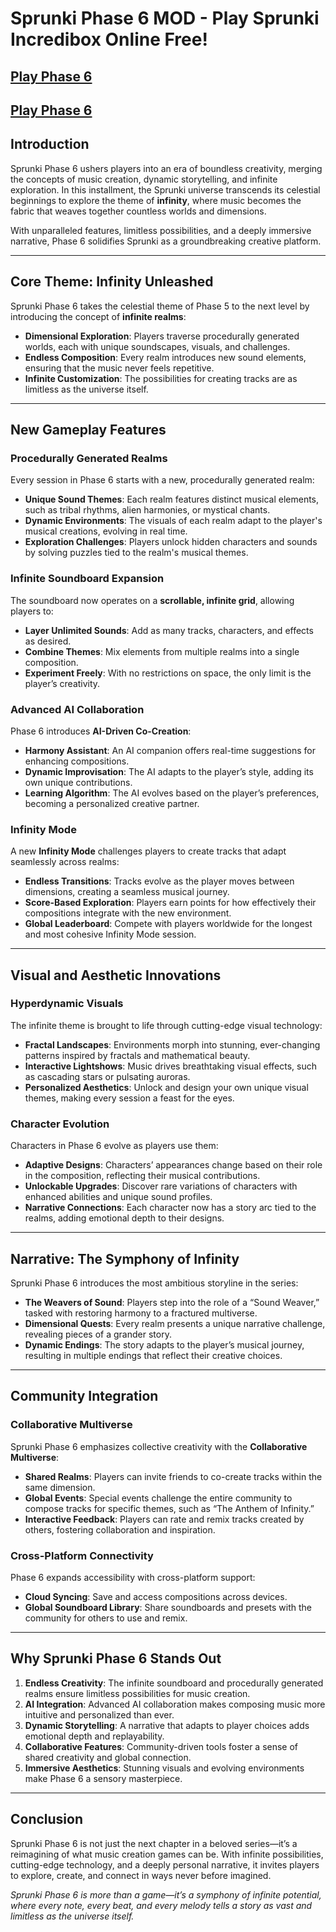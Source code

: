 # Sprunki Phase 6 MOD - Play Sprunki Incredibox Online Free!

## [Play Phase 6](https://modmeme.com/)

## [Play Phase 6](https://apkitech.com/)

## Introduction

Sprunki Phase 6 ushers players into an era of boundless creativity, merging the concepts of music creation, dynamic storytelling, and infinite exploration. In this installment, the Sprunki universe transcends its celestial beginnings to explore the theme of **infinity**, where music becomes the fabric that weaves together countless worlds and dimensions. 

With unparalleled features, limitless possibilities, and a deeply immersive narrative, Phase 6 solidifies Sprunki as a groundbreaking creative platform.

---

## Core Theme: Infinity Unleashed

Sprunki Phase 6 takes the celestial theme of Phase 5 to the next level by introducing the concept of **infinite realms**:
- **Dimensional Exploration**: Players traverse procedurally generated worlds, each with unique soundscapes, visuals, and challenges.
- **Endless Composition**: Every realm introduces new sound elements, ensuring that the music never feels repetitive.
- **Infinite Customization**: The possibilities for creating tracks are as limitless as the universe itself.

---

## New Gameplay Features

### Procedurally Generated Realms

Every session in Phase 6 starts with a new, procedurally generated realm:
- **Unique Sound Themes**: Each realm features distinct musical elements, such as tribal rhythms, alien harmonies, or mystical chants.
- **Dynamic Environments**: The visuals of each realm adapt to the player's musical creations, evolving in real time.
- **Exploration Challenges**: Players unlock hidden characters and sounds by solving puzzles tied to the realm's musical themes.

### Infinite Soundboard Expansion

The soundboard now operates on a **scrollable, infinite grid**, allowing players to:
- **Layer Unlimited Sounds**: Add as many tracks, characters, and effects as desired.
- **Combine Themes**: Mix elements from multiple realms into a single composition.
- **Experiment Freely**: With no restrictions on space, the only limit is the player’s creativity.

### Advanced AI Collaboration

Phase 6 introduces **AI-Driven Co-Creation**:
- **Harmony Assistant**: An AI companion offers real-time suggestions for enhancing compositions.
- **Dynamic Improvisation**: The AI adapts to the player’s style, adding its own unique contributions.
- **Learning Algorithm**: The AI evolves based on the player’s preferences, becoming a personalized creative partner.

### Infinity Mode

A new **Infinity Mode** challenges players to create tracks that adapt seamlessly across realms:
- **Endless Transitions**: Tracks evolve as the player moves between dimensions, creating a seamless musical journey.
- **Score-Based Exploration**: Players earn points for how effectively their compositions integrate with the new environment.
- **Global Leaderboard**: Compete with players worldwide for the longest and most cohesive Infinity Mode session.

---

## Visual and Aesthetic Innovations

### Hyperdynamic Visuals

The infinite theme is brought to life through cutting-edge visual technology:
- **Fractal Landscapes**: Environments morph into stunning, ever-changing patterns inspired by fractals and mathematical beauty.
- **Interactive Lightshows**: Music drives breathtaking visual effects, such as cascading stars or pulsating auroras.
- **Personalized Aesthetics**: Unlock and design your own unique visual themes, making every session a feast for the eyes.

### Character Evolution

Characters in Phase 6 evolve as players use them:
- **Adaptive Designs**: Characters’ appearances change based on their role in the composition, reflecting their musical contributions.
- **Unlockable Upgrades**: Discover rare variations of characters with enhanced abilities and unique sound profiles.
- **Narrative Connections**: Each character now has a story arc tied to the realms, adding emotional depth to their designs.

---

## Narrative: The Symphony of Infinity

Sprunki Phase 6 introduces the most ambitious storyline in the series:
- **The Weavers of Sound**: Players step into the role of a “Sound Weaver,” tasked with restoring harmony to a fractured multiverse.
- **Dimensional Quests**: Every realm presents a unique narrative challenge, revealing pieces of a grander story.
- **Dynamic Endings**: The story adapts to the player’s musical journey, resulting in multiple endings that reflect their creative choices.

---

## Community Integration

### Collaborative Multiverse

Sprunki Phase 6 emphasizes collective creativity with the **Collaborative Multiverse**:
- **Shared Realms**: Players can invite friends to co-create tracks within the same dimension.
- **Global Events**: Special events challenge the entire community to compose tracks for specific themes, such as “The Anthem of Infinity.”
- **Interactive Feedback**: Players can rate and remix tracks created by others, fostering collaboration and inspiration.

### Cross-Platform Connectivity

Phase 6 expands accessibility with cross-platform support:
- **Cloud Syncing**: Save and access compositions across devices.
- **Global Soundboard Library**: Share soundboards and presets with the community for others to use and remix.

---

## Why Sprunki Phase 6 Stands Out

1. **Endless Creativity**: The infinite soundboard and procedurally generated realms ensure limitless possibilities for music creation.
2. **AI Integration**: Advanced AI collaboration makes composing music more intuitive and personalized than ever.
3. **Dynamic Storytelling**: A narrative that adapts to player choices adds emotional depth and replayability.
4. **Collaborative Features**: Community-driven tools foster a sense of shared creativity and global connection.
5. **Immersive Aesthetics**: Stunning visuals and evolving environments make Phase 6 a sensory masterpiece.

---

## Conclusion

Sprunki Phase 6 is not just the next chapter in a beloved series—it’s a reimagining of what music creation games can be. With infinite possibilities, cutting-edge technology, and a deeply personal narrative, it invites players to explore, create, and connect in ways never before imagined.

*Sprunki Phase 6 is more than a game—it’s a symphony of infinite potential, where every note, every beat, and every melody tells a story as vast and limitless as the universe itself.*
